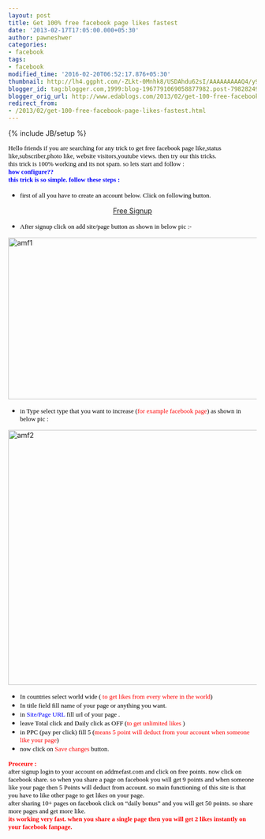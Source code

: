 ```yaml
---
layout: post
title: Get 100% free facebook page likes fastest
date: '2013-02-17T17:05:00.000+05:30'
author: pawneshwer
categories:
- facebook
tags:
- facebook
modified_time: '2016-02-20T06:52:17.876+05:30'
thumbnail: http://lh4.ggpht.com/-ZLkt-0Mnhk8/USDAhdu62sI/AAAAAAAAAQ4/y90QcFTuQIo/s72-c/amf1_thumb%25255B2%25255D.jpg?imgmax=800
blogger_id: tag:blogger.com,1999:blog-1967791069058877982.post-7982824955207494828
blogger_orig_url: http://www.edablogs.com/2013/02/get-100-free-facebook-page-likes-fastest.html
redirect_from:
- /2013/02/get-100-free-facebook-page-likes-fastest.html
---
```


{% include JB/setup %}

<div dir="ltr" style="text-align: left;" trbidi="on"><span style="color: black; font-family: Verdana; font-size: small;">Hello friends if you are searching for any trick to get free facebook page like,status like,subscriber,photo like, website visitors,youtube views. then try our this tricks.</span><br /><span style="color: black; font-family: Verdana; font-size: small;">this trick is 100% working and its not spam. so lets start and follow :</span><br /><span style="color: blue; font-family: Verdana; font-size: small;"><b>how configure??</b></span><br /><span style="color: blue; font-family: Verdana; font-size: small;"><b>this trick is so simple. follow these steps :</b></span><br /><ul><li><span style="color: black; font-family: Verdana; font-size: small;">first of all you have to create an account below. Click on following button.</span></li></ul><center><a class="raju" href="http://admf.co/?2XOKZRH">Free Signup</a></center><ul><li>     <div align="left"><span style="color: black; font-family: Vrinda; font-size: small;"><span style="font-family: Verdana;">After signup click on add site/page button as shown in below pic :-</span></span></div></li></ul><div align="left"><a href="http://lh4.ggpht.com/-KEbHwHVfyEo/USDAgDbrztI/AAAAAAAAAQw/2zXLCwQq5EI/s1600-h/amf1%25255B4%25255D.jpg"><img alt="amf1" border="0" height="328" src="http://lh4.ggpht.com/-ZLkt-0Mnhk8/USDAhdu62sI/AAAAAAAAAQ4/y90QcFTuQIo/amf1_thumb%25255B2%25255D.jpg?imgmax=800" style="background-image: none; border-bottom-width: 0px; border-left-width: 0px; border-right-width: 0px; border-top-width: 0px; display: inline; padding-left: 0px; padding-right: 0px; padding-top: 0px;" title="amf1" width="556" /></a></div><ul><li>     <div align="left"><span style="color: black; font-family: Verdana; font-size: small;">in Type select type that you want to increase (<span style="color: red;">for example facebook page</span>) as shown in below pic :</span></div></li></ul><div align="left"><a href="http://lh4.ggpht.com/-JMn4hSOxMts/USDAiuFhBoI/AAAAAAAAARA/Mi8UDJ5CTN8/s1600-h/amf2%25255B4%25255D.jpg"><img alt="amf2" border="0" height="517" src="http://lh4.ggpht.com/-ufKn7q5bWXw/USDAjj8VIdI/AAAAAAAAARI/ZJ0XE_fL77g/amf2_thumb%25255B2%25255D.jpg?imgmax=800" style="background-image: none; border-bottom-width: 0px; border-left-width: 0px; border-right-width: 0px; border-top-width: 0px; display: inline; padding-left: 0px; padding-right: 0px; padding-top: 0px;" title="amf2" width="587" /></a></div><ul><li>     <div align="left"><span style="color: black; font-family: Verdana; font-size: small;">In countries select world wide ( <span style="color: red;">to get likes from every where in the world</span>)</span></div></li><li>     <div align="left"><span style="color: black; font-family: Verdana; font-size: small;">In title field fill name of your page or anything you want.</span></div></li><script type="text/javascript">ch_client = "pawneshwer"; ch_width = 500; ch_height = 250; ch_type = "mpu"; ch_sid = "Chitika Default"; ch_color_site_link = "0000CC"; ch_color_title = "0000CC"; ch_color_border = "FFFFFF"; ch_color_text = "000000"; ch_color_bg = "FFFFFF"; </script><script src="http://scripts.chitika.net/eminimalls/amm.js" type="text/javascript"></script><li>     <div align="left"><span style="color: black; font-family: Verdana; font-size: small;">in <span style="color: blue;">Site/Page URL</span> fill url of your page .</span></div></li><li>     <div align="left"><span style="color: black; font-family: Verdana; font-size: small;">leave Total click and Daily click as OFF (<span style="color: red;">to get unlimited likes</span> )</span></div></li><li>     <div align="left"><span style="color: black; font-family: Verdana; font-size: small;">in PPC (pay per click) fill 5 (<span style="color: red;">means 5 point will deduct from your account when someone like your page</span>)</span></div></li><li>     <div align="left"><span style="color: black; font-family: Verdana; font-size: small;">now click on <span style="color: red;">Save changes</span> button.</span></div></li></ul><div align="left"><span style="color: red; font-family: Verdana; font-size: small;"><b>Proceure :</b></span></div><div align="left"><span style="color: black; font-family: Verdana; font-size: small;">after signup login to your account on addmefast.com and click on free points. now click on facebook share. so when you share a page on facebook you will get 9 points and when someone like your page then 5 Points will deduct from account. so main functioning of this site is that you have to like other page to get likes on your page.</span></div><div align="left"><span style="color: black; font-family: Verdana; font-size: small;">after sharing 10+ pages on facebook click on “daily bonus” and you will get 50 points. so share more pages and get more like. </span></div><div align="left"><span style="color: red; font-family: Verdana; font-size: small;"><b>its working very fast. when you share a single page then you will get 2 likes instantly on your facebook fanpage.</b></span></div></div>